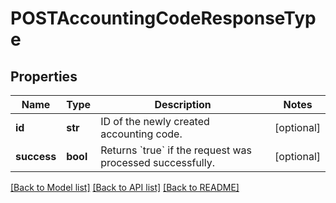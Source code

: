 # POSTAccountingCodeResponseType

## Properties
Name | Type | Description | Notes
------------ | ------------- | ------------- | -------------
**id** | **str** | ID of the newly created accounting code.  | [optional] 
**success** | **bool** | Returns &#x60;true&#x60; if the request was processed successfully.  | [optional] 

[[Back to Model list]](../README.md#documentation-for-models) [[Back to API list]](../README.md#documentation-for-api-endpoints) [[Back to README]](../README.md)


